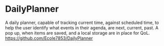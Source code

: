 # DailyPlanner

A daily planner, capable of tracking current time, against scheduled time, to help the user identify what events in their agenda, are next, current, past.
A pop up, when items are saved, and a local storage are in place for QoL. 
https://github.com/Ecole7853/DailyPlanner
